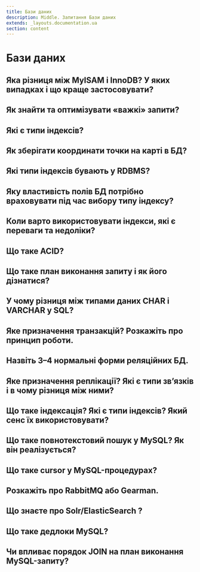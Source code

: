 ```yaml
---
title: Бази даних
description: Middle. Запитання Бази даних
extends: _layouts.documentation.ua
section: content
---
```


# Бази даних

## Яка різниця між MyISAM i InnoDB? У яких випадках і що краще застосовувати?

## Як знайти та оптимізувати «важкі» запити?

## Які є типи індексів?

## Як зберігати координати точки на карті в БД?

## Які типи індексів бувають у RDBMS?

## Яку властивість полів БД потрібно враховувати під час вибору типу індексу?

## Коли варто використовувати індекси, які є переваги та недоліки?

## Що таке ACID?

## Що таке план виконання запиту і як його дізнатися?

## У чому різниця між типами даних CHAR і VARCHAR у SQL?

## Яке призначення транзакцій? Розкажіть про принцип роботи.

## Назвіть 3–4 нормальні форми реляційних БД.

## Яке призначення реплікації? Які є типи зв’язків і в чому різниця між ними?

## Що таке індексація? Які є типи індексів? Який сенс їх використовувати?

## Що таке повнотекстовий пошук у MySQL? Як він реалізується?

## Що таке cursor у MySQL-процедурах?

## Розкажіть про RabbitMQ або Gearman.

## Що знаєте про Solr/ElasticSearch ?

## Що таке дедлоки MySQL?

## Чи впливає порядок JOIN на план виконання MySQL-запиту?